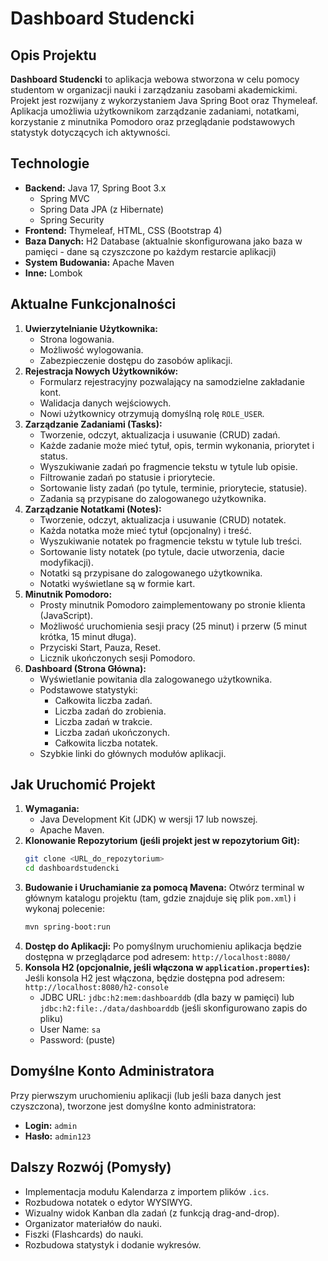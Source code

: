 # Dashboard Studencki

## Opis Projektu

**Dashboard Studencki** to aplikacja webowa stworzona w celu pomocy studentom w organizacji nauki i zarządzaniu zasobami akademickimi. Projekt jest rozwijany z wykorzystaniem Java Spring Boot oraz Thymeleaf. Aplikacja umożliwia użytkownikom zarządzanie zadaniami, notatkami, korzystanie z minutnika Pomodoro oraz przeglądanie podstawowych statystyk dotyczących ich aktywności.

## Technologie

* **Backend:** Java 17, Spring Boot 3.x
    * Spring MVC
    * Spring Data JPA (z Hibernate)
    * Spring Security
* **Frontend:** Thymeleaf, HTML, CSS (Bootstrap 4)
* **Baza Danych:** H2 Database (aktualnie skonfigurowana jako baza w pamięci - dane są czyszczone po każdym restarcie aplikacji)
* **System Budowania:** Apache Maven
* **Inne:** Lombok

## Aktualne Funkcjonalności

1.  **Uwierzytelnianie Użytkownika:**
    * Strona logowania.
    * Możliwość wylogowania.
    * Zabezpieczenie dostępu do zasobów aplikacji.
2.  **Rejestracja Nowych Użytkowników:**
    * Formularz rejestracyjny pozwalający na samodzielne zakładanie kont.
    * Walidacja danych wejściowych.
    * Nowi użytkownicy otrzymują domyślną rolę `ROLE_USER`.
3.  **Zarządzanie Zadaniami (Tasks):**
    * Tworzenie, odczyt, aktualizacja i usuwanie (CRUD) zadań.
    * Każde zadanie może mieć tytuł, opis, termin wykonania, priorytet i status.
    * Wyszukiwanie zadań po fragmencie tekstu w tytule lub opisie.
    * Filtrowanie zadań po statusie i priorytecie.
    * Sortowanie listy zadań (po tytule, terminie, priorytecie, statusie).
    * Zadania są przypisane do zalogowanego użytkownika.
4.  **Zarządzanie Notatkami (Notes):**
    * Tworzenie, odczyt, aktualizacja i usuwanie (CRUD) notatek.
    * Każda notatka może mieć tytuł (opcjonalny) i treść.
    * Wyszukiwanie notatek po fragmencie tekstu w tytule lub treści.
    * Sortowanie listy notatek (po tytule, dacie utworzenia, dacie modyfikacji).
    * Notatki są przypisane do zalogowanego użytkownika.
    * Notatki wyświetlane są w formie kart.
5.  **Minutnik Pomodoro:**
    * Prosty minutnik Pomodoro zaimplementowany po stronie klienta (JavaScript).
    * Możliwość uruchomienia sesji pracy (25 minut) i przerw (5 minut krótka, 15 minut długa).
    * Przyciski Start, Pauza, Reset.
    * Licznik ukończonych sesji Pomodoro.
6.  **Dashboard (Strona Główna):**
    * Wyświetlanie powitania dla zalogowanego użytkownika.
    * Podstawowe statystyki:
        * Całkowita liczba zadań.
        * Liczba zadań do zrobienia.
        * Liczba zadań w trakcie.
        * Liczba zadań ukończonych.
        * Całkowita liczba notatek.
    * Szybkie linki do głównych modułów aplikacji.

## Jak Uruchomić Projekt

1.  **Wymagania:**
    * Java Development Kit (JDK) w wersji 17 lub nowszej.
    * Apache Maven.
2.  **Klonowanie Repozytorium (jeśli projekt jest w repozytorium Git):**
    ```bash
    git clone <URL_do_repozytorium>
    cd dashboardstudencki
    ```
3.  **Budowanie i Uruchamianie za pomocą Mavena:**
    Otwórz terminal w głównym katalogu projektu (tam, gdzie znajduje się plik `pom.xml`) i wykonaj polecenie:
    ```bash
    mvn spring-boot:run
    ```
4.  **Dostęp do Aplikacji:**
    Po pomyślnym uruchomieniu aplikacja będzie dostępna w przeglądarce pod adresem: `http://localhost:8080/`
5.  **Konsola H2 (opcjonalnie, jeśli włączona w `application.properties`):**
    Jeśli konsola H2 jest włączona, będzie dostępna pod adresem: `http://localhost:8080/h2-console`
    * JDBC URL: `jdbc:h2:mem:dashboarddb` (dla bazy w pamięci) lub `jdbc:h2:file:./data/dashboarddb` (jeśli skonfigurowano zapis do pliku)
    * User Name: `sa`
    * Password: (puste)

## Domyślne Konto Administratora

Przy pierwszym uruchomieniu aplikacji (lub jeśli baza danych jest czyszczona), tworzone jest domyślne konto administratora:
* **Login:** `admin`
* **Hasło:** `admin123`

## Dalszy Rozwój (Pomysły)

* Implementacja modułu Kalendarza z importem plików `.ics`.
* Rozbudowa notatek o edytor WYSIWYG.
* Wizualny widok Kanban dla zadań (z funkcją drag-and-drop).
* Organizator materiałów do nauki.
* Fiszki (Flashcards) do nauki.
* Rozbudowa statystyk i dodanie wykresów.
